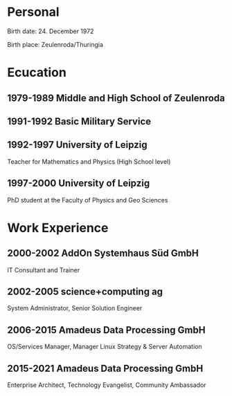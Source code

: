 # Personal	

Birth date:	24. December 1972

Birth place: Zeulenroda/Thuringia

# Ecucation 

## 1979-1989	Middle and High School of Zeulenroda

## 1991-1992	Basic Military Service

## 1992-1997	University of Leipzig

Teacher for Mathematics and Physics (High School level)

## 1997-2000	University of Leipzig

PhD student at the Faculty of Physics and Geo Sciences

# Work Experience

## 2000-2002	AddOn Systemhaus Süd GmbH

IT Consultant and Trainer

## 2002-2005	science+computing ag

System Administrator, Senior Solution Engineer

## 2006-2015	Amadeus Data Processing GmbH

OS/Services Manager, Manager Linux Strategy & Server Automation

## 2015-2021 Amadeus Data Processing GmbH

Enterprise Architect, Technology Evangelist, Community Ambassador
